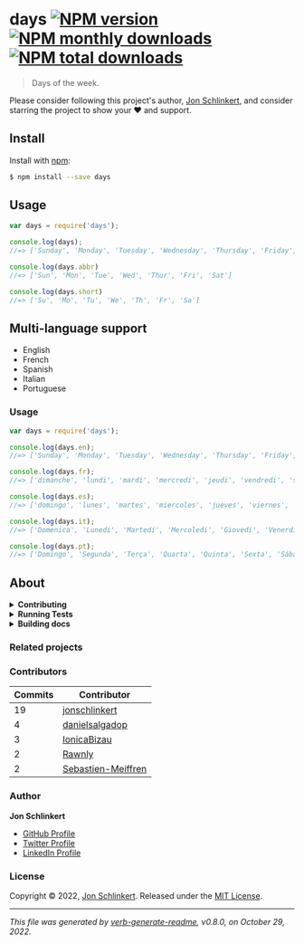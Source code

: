 # days [![NPM version](https://img.shields.io/npm/v/days.svg?style=flat)](https://www.npmjs.com/package/days) [![NPM monthly downloads](https://img.shields.io/npm/dm/days.svg?style=flat)](https://npmjs.org/package/days) [![NPM total downloads](https://img.shields.io/npm/dt/days.svg?style=flat)](https://npmjs.org/package/days)  

> Days of the week.

Please consider following this project's author, [Jon Schlinkert](https://github.com/jonschlinkert), and consider starring the project to show your :heart: and support.

## Install
Install with [npm](https://www.npmjs.com/):

```sh
$ npm install --save days
```

## Usage

```js
var days = require('days');

console.log(days);
//=> ['Sunday', 'Monday', 'Tuesday', 'Wednesday', 'Thursday', 'Friday', 'Saturday']

console.log(days.abbr)
//=> ['Sun', 'Mon', 'Tue', 'Wed', 'Thur', 'Fri', 'Sat']

console.log(days.short)
//=> ['Su', 'Mo', 'Tu', 'We', 'Th', 'Fr', 'Sa']
```

## Multi-language support

* English
* French
* Spanish
* Italian
* Portuguese

### Usage

```js
var days = require('days');

console.log(days.en);
//=> ['Sunday', 'Monday', 'Tuesday', 'Wednesday', 'Thursday', 'Friday', 'Saturday']

console.log(days.fr);
//=> ['dimanche', 'lundi', 'mardi', 'mercredi', 'jeudi', 'vendredi', 'samedi']

console.log(days.es);
//=> ['domingo', 'lunes', 'martes', 'miercoles', 'jueves', 'viernes', 'sabado']

console.log(days.it);
//=> ['Domenica', 'Lunedi', 'Martedi', 'Mercoledi', 'Giovedi', 'Venerdi', 'Sabato']

console.log(days.pt);
//=> ['Domingo', 'Segunda', 'Terça', 'Quarta', 'Quinta', 'Sexta', 'Sábado']
```

## About
<details>
  <summary><strong>Contributing</strong></summary>

Pull requests and stars are always welcome. For bugs and feature requests, [please create an issue](../../issues/new).

</details>

<details>
  <summary><strong>Running Tests</strong></summary>

Running and reviewing unit tests is a great way to get familiarized with a library and its API. You can install dependencies and run tests with the following command:

```sh
$ npm install && npm test
```

</details>

<details>
  <summary><strong>Building docs</strong></summary>

_(This project's readme.md is generated by [verb](https://github.com/verbose/verb-generate-readme), please don't edit the readme directly. Any changes to the readme must be made in the [.verb.md](.verb.md) readme template.)_

To generate the readme, run the following command:

```sh
$ npm install -g verbose/verb#dev verb-generate-readme && verb
```

</details>

### Related projects

### Contributors
| **Commits** | **Contributor** |  
| --- | --- |  
| 19 | [jonschlinkert](https://github.com/jonschlinkert) |  
| 4  | [danielsalgadop](https://github.com/danielsalgadop) |  
| 3  | [IonicaBizau](https://github.com/IonicaBizau) |  
| 2  | [Rawnly](https://github.com/Rawnly) |  
| 2  | [Sebastien-Meiffren](https://github.com/Sebastien-Meiffren) |  

### Author
**Jon Schlinkert**
+ [GitHub Profile](https://github.com/jonschlinkert)
+ [Twitter Profile](https://twitter.com/jonschlinkert)
+ [LinkedIn Profile](https://linkedin.com/in/jonschlinkert)

### License
Copyright © 2022, [Jon Schlinkert](https://github.com/jonschlinkert).
Released under the [MIT License](LICENSE).

***

_This file was generated by [verb-generate-readme](https://github.com/verbose/verb-generate-readme), v0.8.0, on October 29, 2022._

[verb-generate-readme]: https://github.com/verbose/verb-generate-readme
[verb]: https://github.com/verbose/verb

